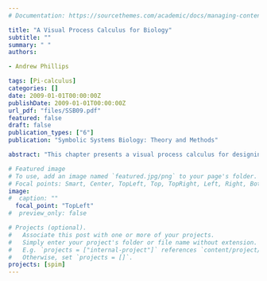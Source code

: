 ```yaml
---
# Documentation: https://sourcethemes.com/academic/docs/managing-content/

title: "A Visual Process Calculus for Biology"
subtitle: ""
summary: " "
authors:

- Andrew Phillips

tags: [Pi-calculus]
categories: []
date: 2009-01-01T00:00:00Z
publishDate: 2009-01-01T00:00:00Z
url_pdf: "files/SSB09.pdf"
featured: false
draft: false
publication_types: ["6"]
publication: "Symbolic Systems Biology: Theory and Methods"

abstract: "This chapter presents a visual process calculus for designing and simulating computer models of biological systems. The calculus is based on a graphical variant of stochastic pi-calculus, extended with mo- bile compartments, and the simulation algorithm is based on standard kinetic theory of physical chemistry. The calculus forms the basis of a formal visual programming language for biology. The basic primitives of the calculus are first introduced by a series of examples involving genes and proteins. More complex features of the calculus are then illustrated by examples involving gene networks, cell differentiation, and immune system response. The main benefit of the calculus is its ability to model large systems incrementally, by directly composing simpler models of subsystems. The formal nature of the calculus also facilitates mathematical analysis of models, which in future could help provide insight into some of the underlying properties of biological systems."

# Featured image
# To use, add an image named `featured.jpg/png` to your page's folder.
# Focal points: Smart, Center, TopLeft, Top, TopRight, Left, Right, BottomLeft, Bottom, BottomRight.
image: 
#  caption: ""
  focal_point: "TopLeft"
#  preview_only: false

# Projects (optional).
#   Associate this post with one or more of your projects.
#   Simply enter your project's folder or file name without extension.
#   E.g. `projects = ["internal-project"]` references `content/project/deep-learning/index.md`.
#   Otherwise, set `projects = []`.
projects: [spim]
---
```


